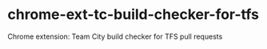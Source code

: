 # chrome-ext-tc-build-checker-for-tfs
Chrome extension: Team City build checker for TFS pull requests
